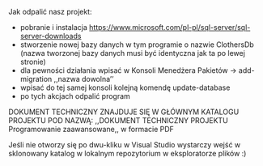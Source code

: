 Jak odpalić nasz projekt:
- pobranie i instalacja https://www.microsoft.com/pl-pl/sql-server/sql-server-downloads
- stworzenie nowej bazy danych w tym programie o nazwie ClothersDb (nazwa tworzonej bazy danych musi być identyczna jak ta po lewej stronie)
- dla pewności działania wpisać w Konsoli Menedżera Pakietów -> add-migration ,,nazwa dowolna’’
- wpisać do tej samej konsoli kolejną komendę update-database 
- po tych akcjach odpalić program 


DOKUMENT TECHNICZNY ZNAJDUJE SIĘ W GŁÓWNYM KATALOGU PROJEKTU POD NAZWĄ: ,,DOKUMENT TECHNICZNY PROJEKTU Programowanie zaawansowane,, w formacie PDF

Jeśli nie otworzy się po dwu-kliku w Visual Studio wystarczy wejść w sklonowany katalog w lokalnym repozytorium w eksploratorze plików :)